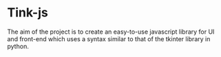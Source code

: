 # Tink-js
The aim of the project is to create an easy-to-use javascript library for UI and front-end which uses a syntax similar to that of the tkinter library in python.

